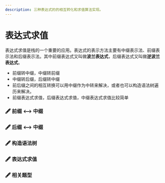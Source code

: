 ```yaml
---
description: 三种表达式的的相互转化和求值算法实现。
---
```


# 表达式求值

表达式求值是栈的一个重要的应用。表达式的表示方法主要有中缀表示法、前缀表示法和后缀表示法。其中前缀表达式又叫做**波兰表达式**，后缀表达式又叫做**逆波兰表达式**。

* 前缀转中缀，中缀转前缀
* 中缀转后缀，后缀转中缀
* 前后缀之间的相互转换可以用中缀作为中转来解决，或者也可以构造语法树遍历来解决。
* 前缀表达式求值，后缀表达式求值，中缀表达式求值比较简单

### 🖋 前缀 &lt;--&gt; 中缀

### 🖋 后缀 &lt;--&gt; 中缀

### 🖋 构造语法树

### 🖋 表达式求值

### 🖋 相关题型



